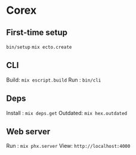 # Corex

## First-time setup
`bin/setup`
`mix ecto.create` 

## CLI
Build: `mix escript.build`
Run  : `bin/cli`

## Deps
Install : `mix deps.get`
Outdated: `mix hex.outdated`

## Web server
Run : `mix phx.server`
View: `http://localhost:4000`
